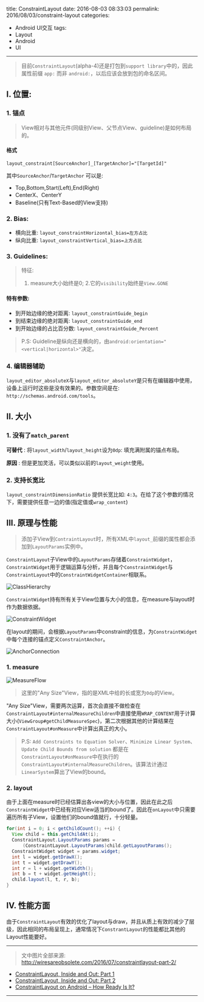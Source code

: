 title: ConstraintLayout
date: 2016-08-03 08:33:03
permalink: 2016/08/03/constraint-layout
categories:
- Android UI交互
tags:
- Layout
- Android
- UI

---

> 目前`ConstraintLayout`(alpha-4)还是打包到`support library`中的，因此 属性前缀 `app:` 而非 `android:`，以后应该会放到包的命名区间。

## I. 位置:

### 1. 锚点

> View相对与其他元件(同级别View、父节点View、guideline)是如何布局的。

<!-- more -->

#### 格式

```
layout_constraint[SourceAnchor]_[TargetAnchor]="[TargetId]"
```

其中`SourceAnchor`/`TargetAnchor` 可以是:

- Top,Bottom,Start(Left),End(Right)
- CenterX、CenterY
- Baseline(只有Text-Based的View支持)

### 2. Bias:

- 横向比重: `layout_constraintHorizontal_bias=左方占比`
- 纵向比重: `layout_constraintVertical_bias=上方占比`

### 3. Guidelines:

> 特征:
> 1. measure大小始终是0;
> 2.它的`visibility`始终是`View.GONE`

#### 特有参数:

- 到开始边缘的绝对距离: `layout_constraintGuide_begin`
- 到结束边缘的绝对距离: `layout_constraintGuide_end`
- 到开始边缘的占比百分数: `layout_constraintGuide_Percent`

> P.S: Guideline是纵向还是横向的，由`android:orientation="<vertical|horizontal>"`决定。

### 4. 编辑器辅助

`layout_editor_absoluteX`与`layout_editor_absoluteY`是只有在编辑器中使用，设备上运行时这些是没有效果的。参数空间是在: `http://schemas.android.com/tools`。

## II. 大小


### 1. 没有了`match_parent`

**可替代** : 将`layout_width`/`layout_height`设为`0dp`: 填充满附属的锚点布局。

**原因** : 但是更加灵活，可以类似以前的`layout_weight`使用。

### 2. 支持长宽比

`layout_constraintDimensionRatio` 提供长宽比如: `4:3`。在给了这个参数的情况下，需要提供任意一边的值(指定值或`wrap_content`)

## III. 原理与性能

> 添加子View到`ContraintLayout`时，所有XML中`layout_`前缀的属性都会添加到`LayoutParams`实例中。

`ConstraintLayout`子View中的`LayoutParams`存储着`ConstraintWidget`，`ConstraintWidget`用于逻辑运算与分析，并且每个`ConstraintWidget`与`ConstraintLayout`中的`ConstraintWidgetContainer`相联系。

![ClassHierarchy](/img/constraint-layout_classHierarchy.png)

`ConstraintWidget`持有所有关于View位置与大小的信息，在measure与layout时作为数据依据。

![ConstraintWidget](/img/constraint-layout_constraintWidget.png)

在layout的期间，会根据`LayoutParams`中constraint的信息，为`ConstraintWidget`中每个连接的锚点定义`ConstraintAnchor`。

![AnchorConnection](/img/constraint-layout_anchorConnection.png)

### 1. measure

![MeasureFlow](/img/constraint-layout_measureFlow.png)

> 这里的"Any Size"View，指的是XML中给的长或宽为`0dp`的View。

"Any Size"View，需要两次运算，首次会直接不做检查在`ConstraintLayout#internalMeasureChildren`中直接使用`WRAP_CONTENT`用于计算大小(`ViewGroup#getChildMeasureSpec`)，第二次根据其他的计算结果在`ConstraintLayout#onMeasure`中计算出真正的大小。

> P.S: `Add Constraints to Equation Solver`、`Minimize Linear System`、`Update Child Bounds from solution` 都是在`ConstraintLayout#onMeasure`中在执行的`ConstraintLayout#internalMeasureChildren`。该算法计通过`LinearSystem`算出了View的bound。

### 2. layout

由于上面在measure时已经估算出各view的大小与位置，因此在此之后`ConstraintWidget`中已经有对应View适当的bound了。因此在`onLayout`中只需要遍历所有子View，设置他们的bound值就行，十分轻量。

```java
for(int i = 0; i < getChildCount(); ++i) {
  View child = this.getChildAt(i);
  ConstraintLayout.LayoutParams params =
      (ConstraintLayout.LayoutParams)child.getLayoutParams();
  ConstraintWidget widget = params.widget;
  int l = widget.getDrawX();
  int t = widget.getDrawY();
  int r = l + widget.getWidth();
  int b = t + widget.getHeight();
  child.layout(l, t, r, b);
}
```

## IV. 性能方面

由于`ConstraintLayout`有效的优化了layout与draw，并且从质上有效的减少了层级，因此相同的布局呈现上，通常情况下`ConstrantLayout`的性能都比其他的Layout性能要好。

---

> 文中图片全部来源: http://wiresareobsolete.com/2016/07/constraintlayout-part-2/

- [ConstraintLayout, Inside and Out: Part 1](http://wiresareobsolete.com/2016/07/constraintlayout-part-1/)
- [ConstraintLayout, Inside and Out: Part 2](http://wiresareobsolete.com/2016/07/constraintlayout-part-2/)
- [ConstraintLayout on Android – How Ready Is It?](http://leaks.wanari.com/2016/05/31/constraintlayout-android/)

---
